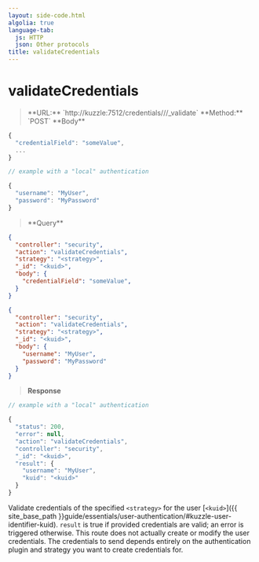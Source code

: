 ```yaml
---
layout: side-code.html
algolia: true
language-tab:
  js: HTTP
  json: Other protocols
title: validateCredentials
---
```



# validateCredentials



<blockquote class="js">
<p>
**URL:** `http://kuzzle:7512/credentials/<strategy>/<kuid>/_validate`  
**Method:** `POST`  
**Body**
</p>
</blockquote>

```js
{
  "credentialField": "someValue",
  ...
}

// example with a "local" authentication

{
  "username": "MyUser",
  "password": "MyPassword"
}
```

<blockquote class="json">
<p>
**Query**
</p>
</blockquote>

```json
{
  "controller": "security",
  "action": "validateCredentials",
  "strategy": "<strategy>",
  "_id": "<kuid>",
  "body": {
    "credentialField": "someValue",
  }
}
```

```json
{
  "controller": "security",
  "action": "validateCredentials",
  "strategy": "<strategy>",
  "_id": "<kuid>",
  "body": {
    "username": "MyUser",
    "password": "MyPassword"
  }
}
```

>**Response**

```javascript
// example with a "local" authentication

{
  "status": 200,
  "error": null,
  "action": "validateCredentials",
  "controller": "security",
  "_id": "<kuid>",
  "result": {
    "username": "MyUser",
    "kuid": "<kuid>"
  }
}
```

Validate credentials of the specified `<strategy>` for the user [`<kuid>`]({{ site_base_path }}guide/essentials/user-authentication/#kuzzle-user-identifier-kuid). `result` is true if provided credentials are valid; an error is triggered otherwise. This route does not actually create or modify the user credentials. The credentials to send depends entirely on the authentication plugin and strategy you want to create credentials for.
